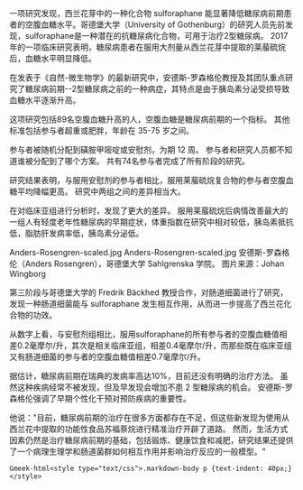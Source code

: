 一项研究发现，西兰花芽中的一种化合物 sulforaphane 能显著降低糖尿病前期患者的空腹血糖水平。哥德堡大学（University of Gothenburg）的研究人员先前发现，sulforaphane是一种潜在的抗糖尿病化合物，可用于治疗2型糖尿病。 2017 年的一项临床研究表明，糖尿病患者在服用大剂量从西兰花芽中提取的莱菔硫烷后，血糖水平明显降低。

在发表于《自然-微生物学》的最新研究中，安德斯-罗森格伦教授及其团队重点研究了糖尿病前期--2型糖尿病之前的一种病症，其特点是由于胰岛素分泌受损导致血糖水平逐渐升高。

这项研究包括89名空腹血糖升高的人，空腹血糖是糖尿病前期的一个指标。 其他标准包括参与者超重或肥胖，年龄在 35-75 岁之间。

参与者被随机分配到磺胺甲嘧啶或安慰剂，为期 12 周。 参与者和研究人员都不知道谁被分配到了哪个方案。 共有74名参与者完成了所有阶段的研究。

研究结果表明，与服用安慰剂的参与者相比，服用莱菔硫烷复合物的参与者空腹血糖平均降幅更高。 研究中两组之间的差异相当大。

在对临床亚组进行分析时，发现了更大的差异。 服用莱菔硫烷后病情改善最大的一组人有轻度老年性糖尿病的早期症状，体重指数在研究中相对较低，胰岛素抵抗低，脂肪肝发病率低，胰岛素分泌低。


Anders-Rosengren-scaled.jpg
Anders-Rosengren-scaled.jpg
安德斯-罗森格伦（Anders Rosengren），哥德堡大学 Sahlgrenska 学院。 图片来源：Johan Wingborg

第三阶段与哥德堡大学的 Fredrik Bäckhed 教授合作，对肠道细菌进行了研究，发现一种肠道细菌能与 sulforaphane 发生相互作用，从而进一步提高了西兰花化合物的功效。

从数字上看，与安慰剂组相比，服用sulforaphane的所有参与者的空腹血糖值相差0.2毫摩尔/升，其次是相关临床亚组，相差0.4毫摩尔/升，而那些既在临床亚组又有肠道细菌的参与者的空腹血糖值相差0.7毫摩尔/升。

据估计，糖尿病前期在瑞典的发病率高达10%，目前还没有明确的治疗方法。 虽然这种疾病经常不被发现，但及早发现会增加不患 2 型糖尿病的机会。 安德斯-罗森格伦强调了早期个性化干预对预防疾病的重要性。

他说："目前，糖尿病前期的治疗在很多方面都存在不足，但这些新发现为使用从西兰花中提取的功能性食品苏福萘烷进行精准治疗开辟了道路。 然而，生活方式因素仍然是治疗糖尿病前期的基础，包括锻炼、健康饮食和减肥，研究结果还提供了一个病理生理学和肠道菌群如何相互作用并影响治疗反应的一般模型。"

`Gmeek-html<style type="text/css">.markdown-body p {text-indent: 40px;}</style>`
